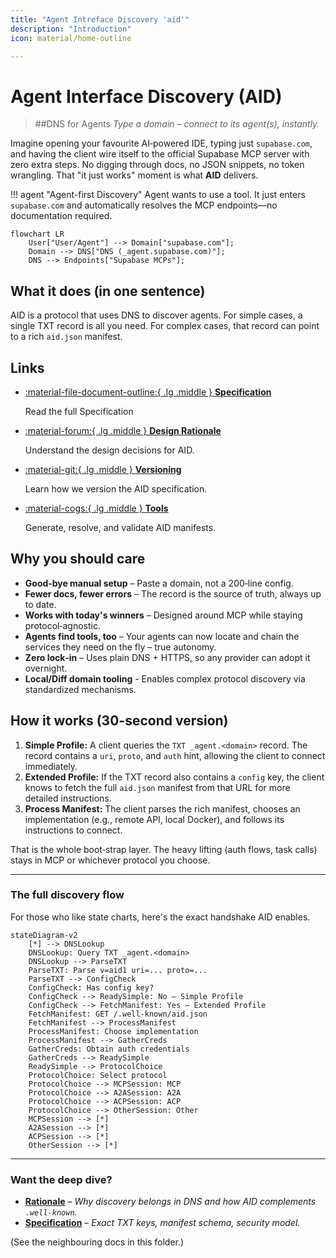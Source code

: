 ```yaml
---
title: "Agent Intreface Discovery 'aid'"
description: "Introduction"
icon: material/home-outline

---
```


# Agent Interface Discovery (AID) 

> ##DNS for Agents
> *Type a domain – connect to its agent(s), instantly.*

Imagine opening your favourite AI‑powered IDE, typing just `supabase.com`, and having the client wire itself to the official Supabase MCP server with zero extra steps. No digging through docs, no JSON snippets, no token wrangling. That "it just works" moment is what **AID** delivers.

!!! agent "Agent-first Discovery"
    Agent wants to use a tool. It just enters `supabase.com` and automatically resolves the MCP endpoints—no documentation required.

```mermaid
flowchart LR
    User["User/Agent"] --> Domain["supabase.com"];
    Domain --> DNS["DNS (_agent.supabase.com)"];
    DNS --> Endpoints["Supabase MCPs"];
```

## What it does (in one sentence)

AID is a protocol that uses DNS to discover agents. For simple cases, a single TXT record is all you need. For complex cases, that record can point to a rich `aid.json` manifest.

## Links

<div class="grid cards" markdown>

-   [:material-file-document-outline:{ .lg .middle } __Specification__](v1/specification.md)

    Read the full Specification

-   [:material-forum:{ .lg .middle } __Design Rationale__](rationale.md)

    Understand the design decisions for AID.

-   [:material-git:{ .lg .middle } __Versioning__](versioning.md)

    Learn how we version the AID specification.

-   [:material-cogs:{ .lg .middle } __Tools__](generator.md)

    Generate, resolve, and validate AID manifests.

</div>

## Why you should care

* **Good‑bye manual setup** – Paste a domain, not a 200‑line config.
* **Fewer docs, fewer errors** – The record is the source of truth, always up to date.
* **Works with today's winners** – Designed around MCP while staying protocol‑agnostic.
* **Agents find tools, too** – Your agents can now locate and chain the services they need on the fly – true autonomy.
* **Zero lock‑in** – Uses plain DNS + HTTPS, so any provider can adopt it overnight.
* **Local/Diff domain tooling** - Enables complex protocol discovery via standardized mechanisms.

## How it works (30-second version)

1. **Simple Profile:** A client queries the `TXT _agent.<domain>` record. The record contains a `uri`, `proto`, and `auth` hint, allowing the client to connect immediately.
2. **Extended Profile:** If the TXT record also contains a `config` key, the client knows to fetch the full `aid.json` manifest from that URL for more detailed instructions.
3. **Process Manifest:** The client parses the rich manifest, chooses an implementation (e.g., remote API, local Docker), and follows its instructions to connect.

That is the whole boot‑strap layer. The heavy lifting (auth flows, task calls) stays in MCP or whichever protocol you choose.

---

### The full discovery flow

For those who like state charts, here's the exact handshake AID enables.

```mermaid
stateDiagram-v2
    [*] --> DNSLookup
    DNSLookup: Query TXT _agent.<domain>
    DNSLookup --> ParseTXT
    ParseTXT: Parse v=aid1 uri=... proto=...
    ParseTXT --> ConfigCheck
    ConfigCheck: Has config key?
    ConfigCheck --> ReadySimple: No – Simple Profile
    ConfigCheck --> FetchManifest: Yes – Extended Profile
    FetchManifest: GET /.well-known/aid.json
    FetchManifest --> ProcessManifest
    ProcessManifest: Choose implementation
    ProcessManifest --> GatherCreds
    GatherCreds: Obtain auth credentials
    GatherCreds --> ReadySimple
    ReadySimple --> ProtocolChoice
    ProtocolChoice: Select protocol
    ProtocolChoice --> MCPSession: MCP
    ProtocolChoice --> A2ASession: A2A
    ProtocolChoice --> ACPSession: ACP
    ProtocolChoice --> OtherSession: Other
    MCPSession --> [*]
    A2ASession --> [*]
    ACPSession --> [*]
    OtherSession --> [*]
```

---

### Want the deep dive?

* [**Rationale**](rationale.md) – *Why discovery belongs in DNS and how AID complements `.well-known`.*
* [**Specification**](v1/specification.md) – *Exact TXT keys, manifest schema, security model.*

(See the neighbouring docs in this folder.)
